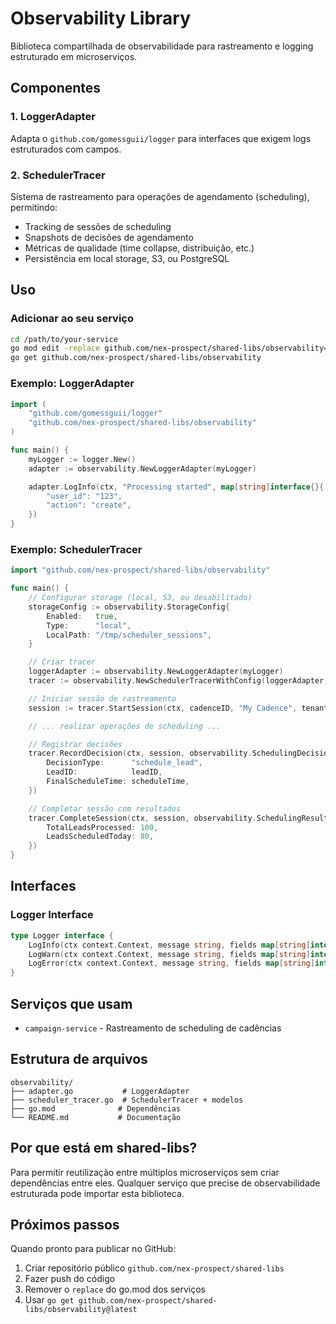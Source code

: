# Observability Library

Biblioteca compartilhada de observabilidade para rastreamento e logging estruturado em microserviços.

## Componentes

### 1. LoggerAdapter
Adapta o `github.com/gomessguii/logger` para interfaces que exigem logs estruturados com campos.

### 2. SchedulerTracer
Sistema de rastreamento para operações de agendamento (scheduling), permitindo:
- Tracking de sessões de scheduling
- Snapshots de decisões de agendamento
- Métricas de qualidade (time collapse, distribuição, etc.)
- Persistência em local storage, S3, ou PostgreSQL

## Uso

### Adicionar ao seu serviço

```bash
cd /path/to/your-service
go mod edit -replace github.com/nex-prospect/shared-libs/observability=/home/is_me/go/src/github.com/nex-prospect/shared-libs/observability
go get github.com/nex-prospect/shared-libs/observability
```

### Exemplo: LoggerAdapter

```go
import (
    "github.com/gomessguii/logger"
    "github.com/nex-prospect/shared-libs/observability"
)

func main() {
    myLogger := logger.New()
    adapter := observability.NewLoggerAdapter(myLogger)

    adapter.LogInfo(ctx, "Processing started", map[string]interface{}{
        "user_id": "123",
        "action": "create",
    })
}
```

### Exemplo: SchedulerTracer

```go
import "github.com/nex-prospect/shared-libs/observability"

func main() {
    // Configurar storage (local, S3, ou desabilitado)
    storageConfig := observability.StorageConfig{
        Enabled:   true,
        Type:      "local",
        LocalPath: "/tmp/scheduler_sessions",
    }

    // Criar tracer
    loggerAdapter := observability.NewLoggerAdapter(myLogger)
    tracer := observability.NewSchedulerTracerWithConfig(loggerAdapter, storageConfig)

    // Iniciar sessão de rastreamento
    session := tracer.StartSession(ctx, cadenceID, "My Cadence", tenantID)

    // ... realizar operações de scheduling ...

    // Registrar decisões
    tracer.RecordDecision(ctx, session, observability.SchedulingDecision{
        DecisionType:      "schedule_lead",
        LeadID:            leadID,
        FinalScheduleTime: scheduleTime,
    })

    // Completar sessão com resultados
    tracer.CompleteSession(ctx, session, observability.SchedulingResults{
        TotalLeadsProcessed: 100,
        LeadsScheduledToday: 80,
    })
}
```

## Interfaces

### Logger Interface
```go
type Logger interface {
    LogInfo(ctx context.Context, message string, fields map[string]interface{})
    LogWarn(ctx context.Context, message string, fields map[string]interface{})
    LogError(ctx context.Context, message string, fields map[string]interface{})
}
```

## Serviços que usam

- `campaign-service` - Rastreamento de scheduling de cadências

## Estrutura de arquivos

```
observability/
├── adapter.go           # LoggerAdapter
├── scheduler_tracer.go  # SchedulerTracer + modelos
├── go.mod              # Dependências
└── README.md           # Documentação
```

## Por que está em shared-libs?

Para permitir reutilização entre múltiplos microserviços sem criar dependências entre eles. Qualquer serviço que precise de observabilidade estruturada pode importar esta biblioteca.

## Próximos passos

Quando pronto para publicar no GitHub:

1. Criar repositório público `github.com/nex-prospect/shared-libs`
2. Fazer push do código
3. Remover o `replace` do go.mod dos serviços
4. Usar `go get github.com/nex-prospect/shared-libs/observability@latest`
